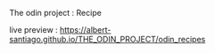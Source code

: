 The odin project : Recipe

live preview : https://albert-santiago.github.io/THE_ODIN_PROJECT/odin_recipes

